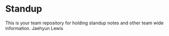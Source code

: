 # Standup

This is your team repository for holding standup notes and other team wide information. 
Jaehyun Lewis